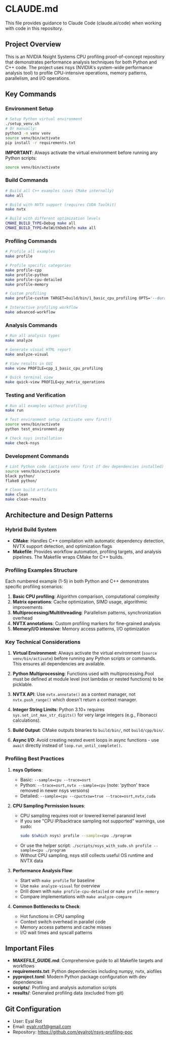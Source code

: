 # CLAUDE.md

This file provides guidance to Claude Code (claude.ai/code) when working with code in this repository.

## Project Overview

This is an NVIDIA Nsight Systems CPU profiling proof-of-concept repository that demonstrates performance analysis techniques for both Python and C++ code. The project uses nsys (NVIDIA's system-wide performance analysis tool) to profile CPU-intensive operations, memory patterns, parallelism, and I/O operations.

## Key Commands

### Environment Setup
```bash
# Setup Python virtual environment
./setup_venv.sh
# Or manually:
python3 -m venv venv
source venv/bin/activate
pip install -r requirements.txt
```

**IMPORTANT**: Always activate the virtual environment before running any Python scripts:
```bash
source venv/bin/activate
```

### Build Commands
```bash
# Build all C++ examples (uses CMake internally)
make all

# Build with NVTX support (requires CUDA Toolkit)
make nvtx

# Build with different optimization levels
CMAKE_BUILD_TYPE=Debug make all
CMAKE_BUILD_TYPE=RelWithDebInfo make all
```

### Profiling Commands
```bash
# Profile all examples
make profile

# Profile specific categories
make profile-cpp
make profile-python
make profile-cpu-detailed
make profile-memory

# Custom profiling
make profile-custom TARGET=build/bin/1_basic_cpu_profiling OPTS='--duration=10'

# Interactive profiling workflow
make advanced-workflow
```

### Analysis Commands
```bash
# Run all analysis types
make analyze

# Generate visual HTML report
make analyze-visual

# View results in GUI
make view PROFILE=cpp_1_basic_cpu_profiling

# Quick terminal view
make quick-view PROFILE=py_matrix_operations
```

### Testing and Verification
```bash
# Run all examples without profiling
make run

# Test environment setup (activate venv first!)
source venv/bin/activate
python test_environment.py

# Check nsys installation
make check-nsys
```

### Development Commands
```bash
# Lint Python code (activate venv first if dev dependencies installed)
source venv/bin/activate
black python/
flake8 python/

# Clean build artifacts
make clean
make clean-results
```

## Architecture and Design Patterns

### Hybrid Build System
- **CMake**: Handles C++ compilation with automatic dependency detection, NVTX support detection, and optimization flags
- **Makefile**: Provides workflow automation, profiling targets, and analysis pipelines. The Makefile wraps CMake for C++ builds.

### Profiling Examples Structure
Each numbered example (1-5) in both Python and C++ demonstrates specific profiling scenarios:
1. **Basic CPU profiling**: Algorithm comparison, computational complexity
2. **Matrix operations**: Cache optimization, SIMD usage, algorithmic improvements
3. **Multiprocessing/Multithreading**: Parallelism patterns, synchronization overhead
4. **NVTX annotations**: Custom profiling markers for fine-grained analysis
5. **Memory/I/O intensive**: Memory access patterns, I/O optimization

### Key Technical Considerations

1. **Virtual Environment**: Always activate the virtual environment (`source venv/bin/activate`) before running any Python scripts or commands. This ensures all dependencies are available.

2. **Python Multiprocessing**: Functions used with multiprocessing.Pool must be defined at module level (not lambdas or nested functions) to be picklable.

3. **NVTX API**: Use `nvtx.annotate()` as a context manager, not `nvtx.push_range()` which doesn't return a context manager.

4. **Integer String Limits**: Python 3.10+ requires `sys.set_int_max_str_digits()` for very large integers (e.g., Fibonacci calculations).

5. **Build Output**: CMake outputs binaries to `build/bin/`, not `build/cpp/bin/`.

6. **Async I/O**: Avoid creating nested event loops in async functions - use `await` directly instead of `loop.run_until_complete()`.

### Profiling Best Practices

1. **nsys Options**:
   - Basic: `--sample=cpu --trace=osrt`
   - Python: `--trace=osrt,nvtx --sample=cpu` (note: 'python' trace removed in newer nsys versions)
   - Detailed: `--sample=cpu --cpuctxsw=true --trace=osrt,nvtx,cuda`
   
2. **CPU Sampling Permission Issues**:
   - CPU sampling requires root or lowered kernel paranoid level
   - If you see "CPU IP/backtrace sampling not supported" warnings, use sudo:
     ```bash
     sudo $(which nsys) profile --sample=cpu ./program
     ```
   - Or use the helper script: `./scripts/nsys_with_sudo.sh profile --sample=cpu ./program`
   - Without CPU sampling, nsys still collects useful OS runtime and NVTX data

3. **Performance Analysis Flow**:
   - Start with `make profile` for baseline
   - Use `make analyze-visual` for overview
   - Drill down with `make profile-cpu-detailed` or `make profile-memory`
   - Compare implementations with `make analyze-compare`

3. **Common Bottlenecks to Check**:
   - Hot functions in CPU sampling
   - Context switch overhead in parallel code
   - Memory access patterns and cache misses
   - I/O wait times and syscall patterns

## Important Files

- **MAKEFILE_GUIDE.md**: Comprehensive guide to all Makefile targets and workflows
- **requirements.txt**: Python dependencies including numpy, nvtx, aiofiles
- **pyproject.toml**: Modern Python package configuration with dev dependencies
- **scripts/**: Profiling and analysis automation scripts
- **results/**: Generated profiling data (excluded from git)

## Git Configuration

- User: Eyal Rot
- Email: eyalr.rot1@gmail.com
- Repository: https://github.com/eyalrot/nsys-profiling-poc
